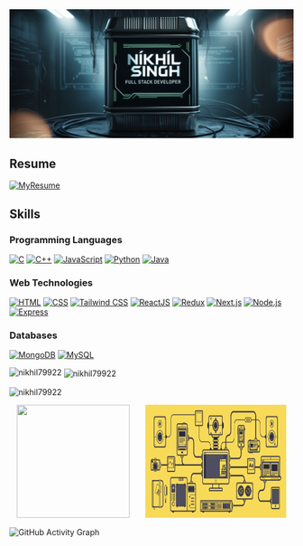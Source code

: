 <img src="./banner/Poster.png" alt="Full Stack Developer Poster - Nikhil Singh" />


## Resume
[![MyResume](https://img.shields.io/badge/Resume-ef4444?style=for-the-badge&logo=pdf&logoColor=white)](https://drive.google.com/file/d/1aq62bTeqepsbRCVzWtoTbgMWWaeQGT-D/view?usp=drivesdk)


## Skills

### Programming Languages
[![C](https://img.shields.io/badge/C-00599C?style=for-the-badge&logo=c&logoColor=white)](https://en.wikipedia.org/wiki/C_(programming_language))
[![C++](https://img.shields.io/badge/C++-00599C?style=for-the-badge&logo=c%2B%2B&logoColor=white)](https://en.wikipedia.org/wiki/C%2B%2B)
[![JavaScript](https://img.shields.io/badge/JavaScript-F7DF1E?style=for-the-badge&logo=javascript&logoColor=black)](https://developer.mozilla.org/en-US/docs/Web/JavaScript)
[![Python](https://img.shields.io/badge/Python-3178C6?style=for-the-badge&logo=python&logoColor=yellow)]([https://www.typescriptlang.org/](https://www.python.org/))
[![Java](https://img.shields.io/badge/Java-DC382D?style=for-the-badge&logo=java&logoColor=white)]((https://docs.oracle.com/en/java/javase/22/))


### Web Technologies
[![HTML](https://img.shields.io/badge/HTML5-E34F26?style=for-the-badge&logo=html5&logoColor=white)](https://developer.mozilla.org/en-US/docs/Web/HTML)
[![CSS](https://img.shields.io/badge/CSS3-1572B6?style=for-the-badge&logo=css3&logoColor=white)](https://developer.mozilla.org/en-US/docs/Web/CSS)
[![Tailwind CSS](https://img.shields.io/badge/Tailwind_CSS-38B2AC?style=for-the-badge&logo=tailwind-css&logoColor=white)](https://tailwindcss.com/)
[![ReactJS](https://img.shields.io/badge/React-61DAFB?style=for-the-badge&logo=react&logoColor=black)](https://reactjs.org/)
[![Redux](https://img.shields.io/badge/Redux-764ABC?style=for-the-badge&logo=redux&logoColor=white)](https://redux.js.org/)
[![Next.js](https://img.shields.io/badge/Next.js-000000?style=for-the-badge&logo=next.js&logoColor=white)](https://nextjs.org/)
[![Node.js](https://img.shields.io/badge/Node.js-339933?style=for-the-badge&logo=node.js&logoColor=white)](https://nodejs.org/)
[![Express](https://img.shields.io/badge/Express-000000?style=for-the-badge&logo=express&logoColor=white)](https://expressjs.com/)

### Databases
[![MongoDB](https://img.shields.io/badge/MongoDB-47A248?style=for-the-badge&logo=mongodb&logoColor=white)](https://www.mongodb.com/)
[![MySQL](https://img.shields.io/badge/MySQL-4479A1?style=for-the-badge&logo=mysql&logoColor=white)](https://www.mysql.com/)

<p><img align="left" src="https://github-readme-stats.vercel.app/api/top-langs?username=nikhil79922&show_icons=true&locale=en&layout=compact" alt="nikhil79922" /></p>

<p>&nbsp;<img align="center" src="https://github-readme-stats.vercel.app/api?username=nikhil79922&show_icons=true&locale=en" alt="nikhil79922" /></p>

<p><img align="center" src="https://github-readme-streak-stats.herokuapp.com/?user=nikhil79922&" alt="nikhil79922" /></p>


<div align="center" gap="20">
 <span> <img src="https://developers.giphy.com/branch/master/static/api-512d36c09662682717108a38bbb5c57d.gif" width="200" height="200"/>  </span>
 &nbsp;&nbsp;&nbsp;&nbsp;&nbsp;
   <span>  <img src="/banner/dev.gif" width="250" height="200"/>  </span>
</div>

![GitHub Activity Graph](https://github-readme-activity-graph.vercel.app/graph?username=Nikhil79922&theme=react-dark)

